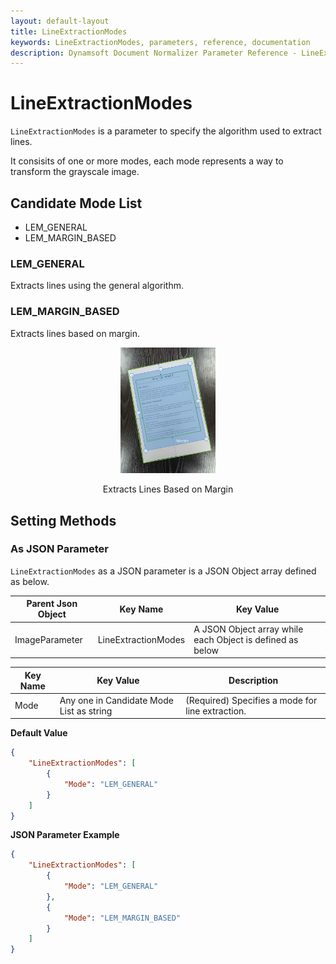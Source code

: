 ```yaml
---
layout: default-layout
title: LineExtractionModes
keywords: LineExtractionModes, parameters, reference, documentation
description: Dynamsoft Document Normalizer Parameter Reference - LineExtractionModes
---
```


# LineExtractionModes

`LineExtractionModes` is a parameter to specify the algorithm used to extract lines.

It consisits of one or more modes, each mode represents a way to transform the grayscale image.

## Candidate Mode List

- LEM_GENERAL
- LEM_MARGIN_BASED

### LEM_GENERAL

Extracts lines using the general algorithm.

### LEM_MARGIN_BASED

Extracts lines based on margin.

<div align="center">
   <p><img src="assets/margin.png" width="30%" alt="margin"></p>
   <p>Extracts Lines Based on Margin</p>
</div>

## Setting Methods

### As JSON Parameter

`LineExtractionModes` as a JSON parameter is a JSON Object array defined as below.

| Parent Json Object | Key Name | Key Value |
| ------------------ | ------------------- | ---------- |
| ImageParameter | LineExtractionModes | A JSON Object array while each Object is defined as below |

| Key Name | Key Value | Description |
| -------- | --------- | ----------- |
| Mode | Any one in Candidate Mode List as string | (Required) Specifies a mode for line extraction.  |

**Default Value**

```json
{
    "LineExtractionModes": [
        {
            "Mode": "LEM_GENERAL" 
        }
    ]
}
```

**JSON Parameter Example**

```json
{
    "LineExtractionModes": [
        {
            "Mode": "LEM_GENERAL"
        },
        {
            "Mode": "LEM_MARGIN_BASED" 
        }
    ]
}
```
